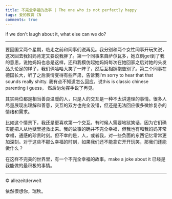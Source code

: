 ```yaml
---
title: 不完全幸福的故事 | The one who is not perfectly happy
tags: 爱的教育 CN
comments: true
---
```

if we don't laugh about it, what else can we do?

<!--more-->
---
要回国呆两个星期，临走之前和同事们说再见。我分别和两个女性同事开玩笑说，这次回去我妈妈肯定又要说我胖了。第一个同事来自萨尔瓦多，她立刻get到了我的意思，说她妈妈也总是这样，还和我模仿起她妈妈每次在她回家之后对她的头发品头论足的样子，我们俩哈哈大笑了一阵子，然后互相拥抱告别了。第二个同事在德国长大，听了之后表情变得有些严肃，告诉我I'm sorry to hear that that sounds really shitty. 我有点不知道怎么回应，说this is classic chinese parenting i guess， 然后匆匆挥手说了再见。

其实两位都是相当善良温暖的人，只是人的交互是一种不太讲道理的事情。很多人尽量展现出理解和善意，交互的双方也完全没错，但还是无法回应很多微妙复杂的情绪和需求。

比如这个情景下，我还是更喜欢第一个交互。有时候人需要地狱笑话，因为它们确实能把人从地狱里拯救出来。我的故事的确并不完全幸福，但我也有和我妈妈非常幸福，通感的珍贵时刻。但不幸的是，人，或者我，对一些负面的东西记忆常常更加深刻。对于这些不那么幸福的时刻，如果我们还不能拿它开开玩笑，那我们还能做什么？

在这样不完美的世界里，有一个不完全幸福的故事。make a joke about it 已经是我能做的最积极的事情。

---
© allezeitderwelt

依然很想你，瑞秋。
